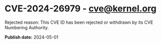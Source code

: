 # CVE-2024-26979 - cve@kernel.org

Rejected reason: This CVE ID has been rejected or withdrawn by its CVE Numbering Authority.

**Publish date:** 2024-05-01

